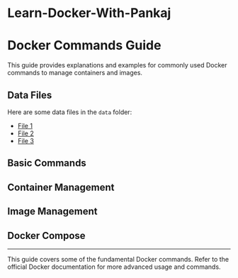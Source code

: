 # Learn-Docker-With-Pankaj

# Docker Commands Guide

This guide provides explanations and examples for commonly used Docker commands to manage containers and images.

## Data Files

Here are some data files in the `data` folder:

- [File 1](Notes/1-Notes.md)
- [File 2](data/file2.csv)
- [File 3](data/file3.json)

## Basic Commands

<!-- Your basic commands section here -->

## Container Management

<!-- Your container management section here -->

## Image Management

<!-- Your image management section here -->

## Docker Compose

<!-- Your Docker Compose section here -->

---

This guide covers some of the fundamental Docker commands. Refer to the official Docker documentation for more advanced usage and commands.
